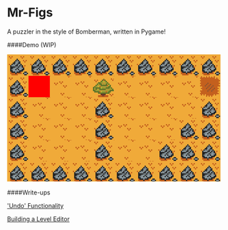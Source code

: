 # Mr-Figs
A puzzler in the style of Bomberman, written in Pygame!

####Demo (WIP)

![alt text](figDemo.gif)

####Write-ups

['Undo' Functionality](http://joereynoldsaudio.com/Programming/Articles/undo-in-pygame)

[Building a Level Editor](http://joereynoldsaudio.com/Programming/Articles/building-a-level-editor)